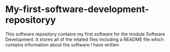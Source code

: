 # My-first-software-development-repositoryy
This software repository contains my first software for the module Software Development. It stores all of the related files including a README file which contains information about the software I have written
